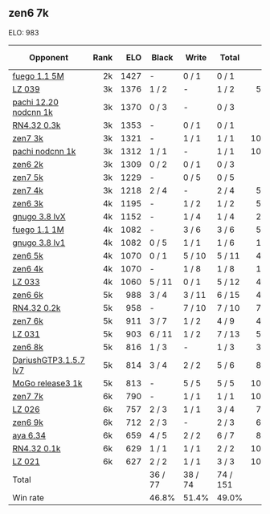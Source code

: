 ## zen6 7k ##

ELO: 983

Opponent | Rank | ELO | Black | Write | Total | Win rate
---------|-----:|----:|-------|-------|-------|-------:
[fuego 1.1 5M](fuego%201.1%205M.md) | 2k | 1427 | - | 0 / 1 | 0 / 1 | 0.0%
[LZ 039](LZ%20039.md) | 3k | 1376 | 1 / 2 | - | 1 / 2 | 50.0%
[pachi 12.20 nodcnn 1k](pachi%2012.20%20nodcnn%201k.md) | 3k | 1370 | 0 / 3 | - | 0 / 3 | 0.0%
[RN4.32 0.3k](RN4.32%200.3k.md) | 3k | 1353 | - | 0 / 1 | 0 / 1 | 0.0%
[zen7 3k](zen7%203k.md) | 3k | 1321 | - | 1 / 1 | 1 / 1 | 100.0%
[pachi nodcnn 1k](pachi%20nodcnn%201k.md) | 3k | 1312 | 1 / 1 | - | 1 / 1 | 100.0%
[zen6 2k](zen6%202k.md) | 3k | 1309 | 0 / 2 | 0 / 1 | 0 / 3 | 0.0%
[zen7 5k](zen7%205k.md) | 3k | 1229 | - | 0 / 5 | 0 / 5 | 0.0%
[zen7 4k](zen7%204k.md) | 3k | 1218 | 2 / 4 | - | 2 / 4 | 50.0%
[zen6 3k](zen6%203k.md) | 4k | 1195 | - | 1 / 2 | 1 / 2 | 50.0%
[gnugo 3.8 lvX](gnugo%203.8%20lvX.md) | 4k | 1152 | - | 1 / 4 | 1 / 4 | 25.0%
[fuego 1.1 1M](fuego%201.1%201M.md) | 4k | 1082 | - | 3 / 6 | 3 / 6 | 50.0%
[gnugo 3.8 lv1](gnugo%203.8%20lv1.md) | 4k | 1082 | 0 / 5 | 1 / 1 | 1 / 6 | 16.7%
[zen6 5k](zen6%205k.md) | 4k | 1070 | 0 / 1 | 5 / 10 | 5 / 11 | 45.5%
[zen6 4k](zen6%204k.md) | 4k | 1070 | - | 1 / 8 | 1 / 8 | 12.5%
[LZ 033](LZ%20033.md) | 4k | 1060 | 5 / 11 | 0 / 1 | 5 / 12 | 41.7%
[zen6 6k](zen6%206k.md) | 5k | 988 | 3 / 4 | 3 / 11 | 6 / 15 | 40.0%
[RN4.32 0.2k](RN4.32%200.2k.md) | 5k | 958 | - | 7 / 10 | 7 / 10 | 70.0%
[zen7 6k](zen7%206k.md) | 5k | 911 | 3 / 7 | 1 / 2 | 4 / 9 | 44.4%
[LZ 031](LZ%20031.md) | 5k | 903 | 6 / 11 | 1 / 2 | 7 / 13 | 53.8%
[zen6 8k](zen6%208k.md) | 5k | 816 | 1 / 3 | - | 1 / 3 | 33.3%
[DariushGTP3.1.5.7 lv7](DariushGTP3.1.5.7%20lv7.md) | 5k | 814 | 3 / 4 | 2 / 2 | 5 / 6 | 83.3%
[MoGo release3 1k](MoGo%20release3%201k.md) | 5k | 813 | - | 5 / 5 | 5 / 5 | 100.0%
[zen7 7k](zen7%207k.md) | 6k | 790 | - | 1 / 1 | 1 / 1 | 100.0%
[LZ 026](LZ%20026.md) | 6k | 757 | 2 / 3 | 1 / 1 | 3 / 4 | 75.0%
[zen6 9k](zen6%209k.md) | 6k | 712 | 2 / 3 | - | 2 / 3 | 66.7%
[aya 6.34](aya%206.34.md) | 6k | 659 | 4 / 5 | 2 / 2 | 6 / 7 | 85.7%
[RN4.32 0.1k](RN4.32%200.1k.md) | 6k | 629 | 1 / 1 | 1 / 1 | 2 / 2 | 100.0%
[LZ 021](LZ%20021.md) | 6k | 627 | 2 / 2 | 1 / 1 | 3 / 3 | 100.0%
Total | | | 36 / 77 | 38 / 74 | 74 / 151 | 
Win rate| | | 46.8% | 51.4% | 49.0% | 
